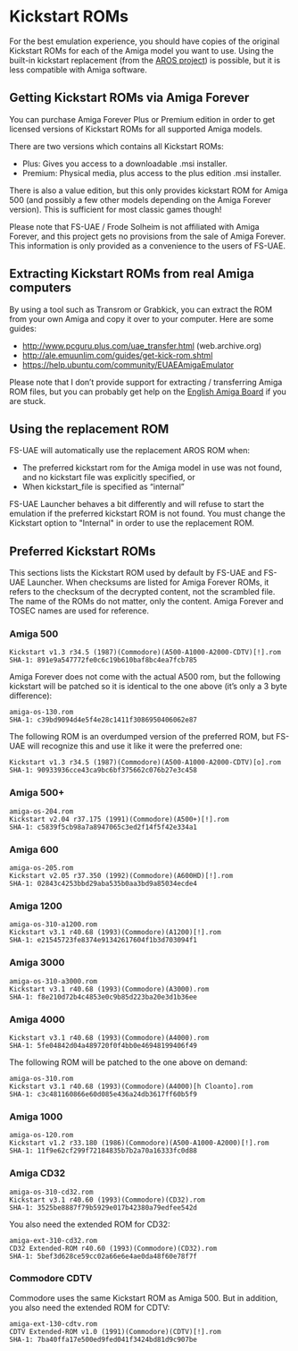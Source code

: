 # Kickstart ROMs

For the best emulation experience, you should have copies of the original
Kickstart ROMs for each of the Amiga model you want to use. Using the built-in
kickstart replacement (from the [AROS project](https://aros.sourceforge.io/))
is possible, but it is less compatible with Amiga software.

## Getting Kickstart ROMs via Amiga Forever

You can purchase Amiga Forever Plus or Premium edition in order to get licensed
versions of Kickstart ROMs for all supported Amiga models.

There are two versions which contains all Kickstart ROMs:

- Plus: Gives you access to a downloadable .msi installer.
- Premium: Physical media, plus access to the plus edition .msi installer.

There is also a value edition, but this only provides kickstart ROM for Amiga
500 (and possibly a few other models depending on the Amiga Forever version).
This is sufficient for most classic games though!

Please note that FS-UAE / Frode Solheim is not affiliated with Amiga Forever,
and this project gets no provisions from the sale of Amiga Forever. This
information is only provided as a convenience to the users of FS-UAE.

## Extracting Kickstart ROMs from real Amiga computers

By using a tool such as Transrom or Grabkick, you can extract the ROM from your
own Amiga and copy it over to your computer. Here are some guides:

- http://www.pcguru.plus.com/uae_transfer.html (web.archive.org)
- http://ale.emuunlim.com/guides/get-kick-rom.shtml
- https://help.ubuntu.com/community/EUAEAmigaEmulator

Please note that I don’t provide support for extracting / transferring Amiga
ROM files, but you can probably get help on the
[English Amiga Board](http://eab.abime.net/) if you are stuck.

## Using the replacement ROM

FS-UAE will automatically use the replacement AROS ROM when:

- The preferred kickstart rom for the Amiga model in use was not found, and no
  kickstart file was explicitly specified, or
- When kickstart_file is specified as “internal”

FS-UAE Launcher behaves a bit differently and will refuse to start the
emulation if the preferred kickstart ROM is not found. You must change the
Kickstart option to "Internal" in order to use the replacement ROM.

## Preferred Kickstart ROMs

This sections lists the Kickstart ROM used by default by FS-UAE and FS-UAE
Launcher. When checksums are listed for Amiga Forever ROMs, it refers to the
checksum of the decrypted content, not the scrambled file. The name of the ROMs
do not matter, only the content. Amiga Forever and TOSEC names are used for
reference.

### Amiga 500

    Kickstart v1.3 r34.5 (1987)(Commodore)(A500-A1000-A2000-CDTV)[!].rom
    SHA-1: 891e9a547772fe0c6c19b610baf8bc4ea7fcb785

Amiga Forever does not come with the actual A500 rom, but the following
kickstart will be patched so it is identical to the one above (it’s only a 3
byte difference):

    amiga-os-130.rom
    SHA-1: c39bd9094d4e5f4e28c1411f3086950406062e87

The following ROM is an overdumped version of the preferred ROM, but FS-UAE
will recognize this and use it like it were the preferred one:

    Kickstart v1.3 r34.5 (1987)(Commodore)(A500-A1000-A2000-CDTV)[o].rom
    SHA-1: 90933936cce43ca9bc6bf375662c076b27e3c458

### Amiga 500+

    amiga-os-204.rom
    Kickstart v2.04 r37.175 (1991)(Commodore)(A500+)[!].rom
    SHA-1: c5839f5cb98a7a8947065c3ed2f14f5f42e334a1

### Amiga 600

    amiga-os-205.rom
    Kickstart v2.05 r37.350 (1992)(Commodore)(A600HD)[!].rom
    SHA-1: 02843c4253bbd29aba535b0aa3bd9a85034ecde4

### Amiga 1200

    amiga-os-310-a1200.rom
    Kickstart v3.1 r40.68 (1993)(Commodore)(A1200)[!].rom
    SHA-1: e21545723fe8374e91342617604f1b3d703094f1

### Amiga 3000

    amiga-os-310-a3000.rom
    Kickstart v3.1 r40.68 (1993)(Commodore)(A3000).rom
    SHA-1: f8e210d72b4c4853e0c9b85d223ba20e3d1b36ee

### Amiga 4000

    Kickstart v3.1 r40.68 (1993)(Commodore)(A4000).rom
    SHA-1: 5fe04842d04a489720f0f4bb0e46948199406f49

The following ROM will be patched to the one above on demand:

    amiga-os-310.rom
    Kickstart v3.1 r40.68 (1993)(Commodore)(A4000)[h Cloanto].rom
    SHA-1: c3c481160866e60d085e436a24db3617ff60b5f9

### Amiga 1000

    amiga-os-120.rom
    Kickstart v1.2 r33.180 (1986)(Commodore)(A500-A1000-A2000)[!].rom
    SHA-1: 11f9e62cf299f72184835b7b2a70a16333fc0d88

### Amiga CD32

    amiga-os-310-cd32.rom
    Kickstart v3.1 r40.60 (1993)(Commodore)(CD32).rom
    SHA-1: 3525be8887f79b5929e017b42380a79edfee542d

You also need the extended ROM for CD32:

    amiga-ext-310-cd32.rom
    CD32 Extended-ROM r40.60 (1993)(Commodore)(CD32).rom
    SHA-1: 5bef3d628ce59cc02a66e6e4ae0da48f60e78f7f

### Commodore CDTV

Commodore uses the same Kickstart ROM as Amiga 500. But in addition, you also
need the extended ROM for CDTV:

    amiga-ext-130-cdtv.rom
    CDTV Extended-ROM v1.0 (1991)(Commodore)(CDTV)[!].rom
    SHA-1: 7ba40ffa17e500ed9fed041f3424bd81d9c907be
